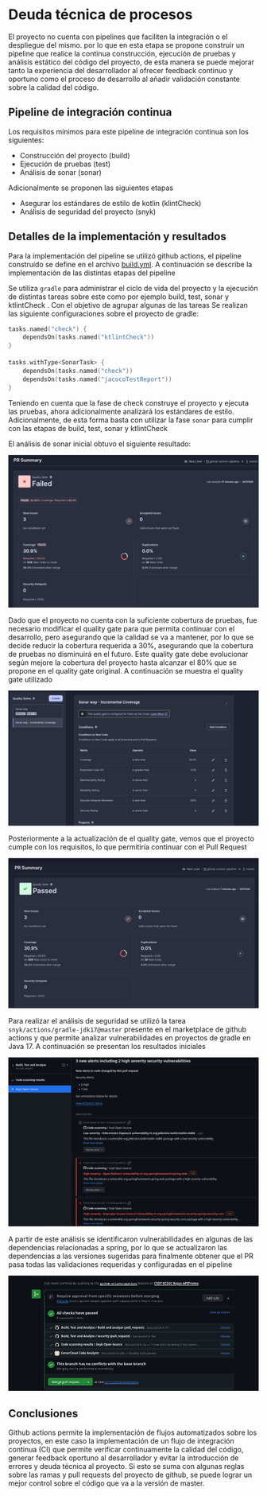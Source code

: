 # Deuda técnica de procesos
El proyecto no cuenta con pipelines que faciliten la integración o el despliegue del mismo.
por lo que en esta etapa se propone construir un pipeline que realice la continua construcción,
ejecución de pruebas y análisis estático del código del proyecto, de esta manera se puede mejorar tanto la experiencia
del desarrollador al ofrecer feedback continuo y oportuno como el proceso de desarrollo al añadir validación constante
sobre la calidad del código.

## Pipeline de integración continua
Los requisitos mínimos para este pipeline de integración continua son los siguientes:
- Construcción del proyecto (build)
- Ejecución de pruebas (test)
- Análisis de sonar (sonar)

Adicionalmente se proponen las siguientes etapas
- Asegurar los estándares de estilo de kotlin (klintCheck)
- Análisis de seguridad del proyecto (snyk)

## Detalles de la implementación y resultados
Para la implementación del pipeline se utilizó github actions, el pipeline construído se define en el archivo [build.yml](..%2F.github%2Fworkflows%2Fbuild.yml).
A continuación se describe la implementación de las distintas etapas del pipeline

Se utiliza `gradle` para administrar el ciclo de vida del proyecto y la ejecución de distintas tareas sobre este como por ejemplo
build, test, sonar y ktlintCheck . Con el objetivo de agrupar algunas de las tareas Se realizan las siguiente configuraciones sobre el proyecto de gradle:

```kotlin
tasks.named("check") {
    dependsOn(tasks.named("ktlintCheck"))
}

tasks.withType<SonarTask> {
    dependsOn(tasks.named("check"))
    dependsOn(tasks.named("jacocoTestReport"))
}
```

Teniendo en cuenta que la fase de check construye el proyecto y ejecuta las pruebas, ahora adicionalmente 
analizará los estándares de estilo. Adicionalmente, de esta forma basta con utilizar la fase `sonar` para cumplir con
las etapas de build, test, sonar y ktlintCheck

El análisis de sonar inicial obtuvo el siguiente resultado:

![InitialAnalysis.png](img%2FgithubActions%2FInitialAnalysis.png)

Dado que el proyecto no cuenta con la suficiente cobertura de pruebas, fue necesario modificar el quality gate
para que permita continuar con el desarrollo, pero asegurando que la calidad se va a mantener, por lo que se decide reducir 
la cobertura requerida a 30%, asegurando que la cobertura de pruebas no disminuirá en el futuro. Este quality gate debe
evolucionar según mejore la cobertura del proyecto hasta alcanzar el 80% que se propone en el quality gate original.
A continuación se muestra el quality gate utilizado

![updatedQualityGate.png](img%2FgithubActions%2FupdatedQualityGate.png)

Posteriormente a la actualización de el quality gate, vemos que el proyecto cumple con los requisitos, lo que permitiría
continuar con el Pull Request

![AnalysisAfterQualityGateUpdate.png](img%2FgithubActions%2FAnalysisAfterQualityGateUpdate.png)



Para realizar el análisis de seguridad se utilizó la tarea `snyk/actions/gradle-jdk17@master` presente en el marketplace de
github actions y que permite analizar vulnerabilidades en proyectos de gradle en Java 17. A continuación se presentan los resultados iniciales

![snykInitialResult.png](img%2FgithubActions%2FsnykInitialResult.png)

A partir de este análisis se identificaron vulnerabilidades en algunas de las dependencias relacionadas a spring, por lo
que se actualizaron las dependencias a las versiones sugeridas para finalmente obtener que el PR pasa todas las validaciones
requeridas y configuradas en el pipeline

![PRPassingChecks.png](img%2FgithubActions%2FPRPassingChecks.png)

## Conclusiones
Github actions permite la implementación de flujos automatizados sobre los proyectos, en este caso la implementación de 
un flujo de integración continua (CI) que permite verificar continuamente la calidad del código, generar feedback oportuno
al desarrollador y evitar la introducción de errores y deuda técnica al proyecto. Si esto se suma con algunas reglas sobre
las ramas y pull requests del proyecto de github, se puede lograr un mejor control sobre el código que va a la versión de master.